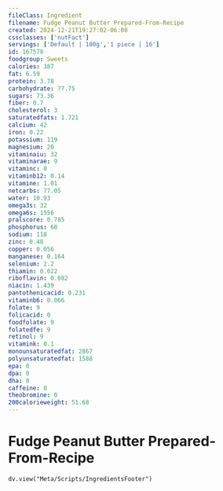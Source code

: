 ```yaml
---
fileClass: Ingredient
filename: Fudge Peanut Butter Prepared-From-Recipe
created: 2024-12-21T19:27:02-06:00
cssclasses: ['nutFact']
servings: ['Default | 100g','1 piece | 16']
id: 167578
foodgroup: Sweets
calories: 387
fat: 6.59
protein: 3.78
carbohydrate: 77.75
sugars: 73.36
fiber: 0.7
cholesterol: 3
saturatedfats: 1.721
calcium: 42
iron: 0.22
potassium: 119
magnesium: 20
vitaminaiu: 32
vitaminarae: 9
vitaminc: 0
vitaminb12: 0.14
vitamine: 1.01
netcarbs: 77.05
water: 10.93
omega3s: 32
omega6s: 1556
pralscore: 0.785
phosphorus: 68
sodium: 118
zinc: 0.48
copper: 0.056
manganese: 0.164
selenium: 2.2
thiamin: 0.022
riboflavin: 0.082
niacin: 1.439
pantothenicacid: 0.231
vitaminb6: 0.066
folate: 9
folicacid: 0
foodfolate: 9
folatedfe: 9
retinol: 9
vitamink: 0.1
monounsaturatedfat: 2867
polyunsaturatedfat: 1588
epa: 0
dpa: 0
dha: 0
caffeine: 0
theobromine: 0
200calorieweight: 51.68
---
```


# Fudge Peanut Butter Prepared-From-Recipe

```dataviewjs
dv.view("Meta/Scripts/IngredientsFooter")
```
